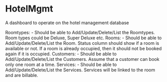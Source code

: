 # HotelMgmt
A dashboard to operate on the hotel management database

Roomtypes: - 
Should be able to Add/Update/Delete/List the Roomtypes. Room types could be Deluxe, Super Deluxe etc.
Rooms: -
Should be able to Add/Update/Delete/List the Room. Status column should show if a room is available or not. If a room is already occupied, then it should not be booked again if it is occupied.
Customers: -
Should be able to Add/Update/Delete/List the Customers. Assume that a customer can book only one room at a time.
Services: -
Should be able to Add/Update/Delete/List the Services. Services will be linked to the room and are billable.

